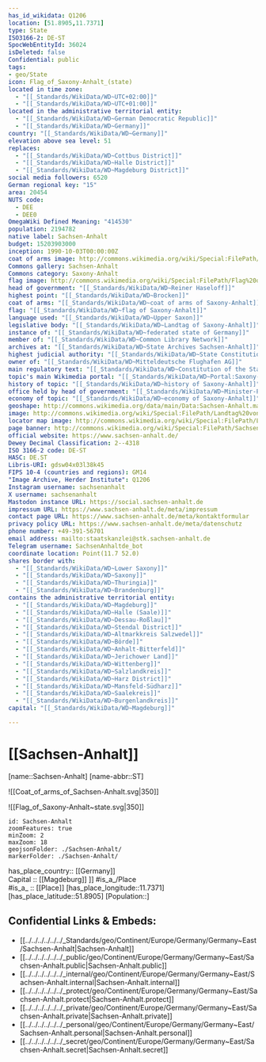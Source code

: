 ```yaml
---
has_id_wikidata: Q1206
location: [51.8905,11.7371] 
type: State
ISO3166-2: DE-ST
SpocWebEntityId: 36024
isDeleted: false
Confidential: public
tags:
- geo/State
icon: Flag_of_Saxony-Anhalt_(state)
located in time zone:
  - "[[_Standards/WikiData/WD~UTC+02:00]]"
  - "[[_Standards/WikiData/WD~UTC+01:00]]"
located in the administrative territorial entity:
  - "[[_Standards/WikiData/WD~German Democratic Republic]]"
  - "[[_Standards/WikiData/WD~Germany]]"
country: "[[_Standards/WikiData/WD~Germany]]"
elevation above sea level: 51
replaces:
  - "[[_Standards/WikiData/WD~Cottbus District]]"
  - "[[_Standards/WikiData/WD~Halle District]]"
  - "[[_Standards/WikiData/WD~Magdeburg District]]"
social media followers: 6520
German regional key: "15"
area: 20454
NUTS code:
  - DEE
  - DEE0
OmegaWiki Defined Meaning: "414530"
population: 2194782
native label: Sachsen-Anhalt
budget: 15203903000
inception: 1990-10-03T00:00:00Z
coat of arms image: http://commons.wikimedia.org/wiki/Special:FilePath/Wappen%20Sachsen-Anhalt.svg
Commons gallery: Sachsen-Anhalt
Commons category: Saxony-Anhalt
flag image: http://commons.wikimedia.org/wiki/Special:FilePath/Flag%20of%20Saxony-Anhalt%20%28state%29.svg
head of government: "[[_Standards/WikiData/WD~Reiner Haseloff]]"
highest point: "[[_Standards/WikiData/WD~Brocken]]"
coat of arms: "[[_Standards/WikiData/WD~coat of arms of Saxony-Anhalt]]"
flag: "[[_Standards/WikiData/WD~flag of Saxony-Anhalt]]"
language used: "[[_Standards/WikiData/WD~Upper Saxon]]"
legislative body: "[[_Standards/WikiData/WD~Landtag of Saxony-Anhalt]]"
instance of: "[[_Standards/WikiData/WD~federated state of Germany]]"
member of: "[[_Standards/WikiData/WD~Common Library Network]]"
archives at: "[[_Standards/WikiData/WD~State Archives Sachsen-Anhalt]]"
highest judicial authority: "[[_Standards/WikiData/WD~State Constitutional Court of Saxony-Anhalt]]"
owner of: "[[_Standards/WikiData/WD~Mitteldeutsche Flughafen AG]]"
main regulatory text: "[[_Standards/WikiData/WD~Constitution of the State of Saxony-Anhalt]]"
topic's main Wikimedia portal: "[[_Standards/WikiData/WD~Portal:Saxony-Anhalt]]"
history of topic: "[[_Standards/WikiData/WD~history of Saxony-Anhalt]]"
office held by head of government: "[[_Standards/WikiData/WD~Minister-President of Saxony-Anhalt]]"
economy of topic: "[[_Standards/WikiData/WD~economy of Saxony-Anhalt]]"
geoshape: http://commons.wikimedia.org/data/main/Data:Sachsen-Anhalt.map
image: http://commons.wikimedia.org/wiki/Special:FilePath/Landtag%20von%20Sachsen-Anhalt%20in%20Magdeburg.jpg
locator map image: http://commons.wikimedia.org/wiki/Special:FilePath/Locator%20map%20Saxony-Anhalt%20in%20Germany.svg
page banner: http://commons.wikimedia.org/wiki/Special:FilePath/Sachsen-Anhalt%20Wikivoyage%20banner.jpg
official website: https://www.sachsen-anhalt.de/
Dewey Decimal Classification: 2--4318
ISO 3166-2 code: DE-ST
HASC: DE.ST
Libris-URI: gdsw04x03l38k45
FIPS 10-4 (countries and regions): GM14
"Image Archive, Herder Institute": Q1206
Instagram username: sachsenanhalt
X username: sachsenanhalt
Mastodon instance URL: https://social.sachsen-anhalt.de
impressum URL: https://www.sachsen-anhalt.de/meta/impressum
contact page URL: https://www.sachsen-anhalt.de/meta/kontaktformular
privacy policy URL: https://www.sachsen-anhalt.de/meta/datenschutz
phone number: +49-391-56701
email address: mailto:staatskanzlei@stk.sachsen-anhalt.de
Telegram username: SachsenAnhaltde_bot
coordinate location: Point(11.7 52.0)
shares border with:
  - "[[_Standards/WikiData/WD~Lower Saxony]]"
  - "[[_Standards/WikiData/WD~Saxony]]"
  - "[[_Standards/WikiData/WD~Thuringia]]"
  - "[[_Standards/WikiData/WD~Brandenburg]]"
contains the administrative territorial entity:
  - "[[_Standards/WikiData/WD~Magdeburg]]"
  - "[[_Standards/WikiData/WD~Halle (Saale)]]"
  - "[[_Standards/WikiData/WD~Dessau-Roßlau]]"
  - "[[_Standards/WikiData/WD~Stendal District]]"
  - "[[_Standards/WikiData/WD~Altmarkkreis Salzwedel]]"
  - "[[_Standards/WikiData/WD~Börde]]"
  - "[[_Standards/WikiData/WD~Anhalt-Bitterfeld]]"
  - "[[_Standards/WikiData/WD~Jerichower Land]]"
  - "[[_Standards/WikiData/WD~Wittenberg]]"
  - "[[_Standards/WikiData/WD~Salzlandkreis]]"
  - "[[_Standards/WikiData/WD~Harz District]]"
  - "[[_Standards/WikiData/WD~Mansfeld-Südharz]]"
  - "[[_Standards/WikiData/WD~Saalekreis]]"
  - "[[_Standards/WikiData/WD~Burgenlandkreis]]"
capital: "[[_Standards/WikiData/WD~Magdeburg]]"

---
```


# [[Sachsen-Anhalt]] 

[name::Sachsen-Anhalt] 
[name-abbr::ST] 

![[Coat_of_arms_of_Sachsen-Anhalt.svg|350]]  

![[Flag_of_Saxony-Anhalt~state.svg|350]]  

```leaflet
id: Sachsen-Anhalt
zoomFeatures: true 
minZoom: 2 
maxZoom: 18
geojsonFolder: ./Sachsen-Anhalt/
markerFolder: ./Sachsen-Anhalt/
```

has_place_country:: [[Germany]]  
Capital :: [[Magdeburg]] ]] 
#is_a_/Place  
#is_a_ :: [[Place]] 
[has_place_longitude::11.7371] 
[has_place_latitude::51.8905] 
[Population::] 



## Confidential Links & Embeds: 
- [[../../../../../../_Standards/geo/Continent/Europe/Germany/Germany~East/Sachsen-Anhalt|Sachsen-Anhalt]] 
- [[../../../../../../_public/geo/Continent/Europe/Germany/Germany~East/Sachsen-Anhalt.public|Sachsen-Anhalt.public]] 
- [[../../../../../../_internal/geo/Continent/Europe/Germany/Germany~East/Sachsen-Anhalt.internal|Sachsen-Anhalt.internal]] 
- [[../../../../../../_protect/geo/Continent/Europe/Germany/Germany~East/Sachsen-Anhalt.protect|Sachsen-Anhalt.protect]] 
- [[../../../../../../_private/geo/Continent/Europe/Germany/Germany~East/Sachsen-Anhalt.private|Sachsen-Anhalt.private]] 
- [[../../../../../../_personal/geo/Continent/Europe/Germany/Germany~East/Sachsen-Anhalt.personal|Sachsen-Anhalt.personal]] 
- [[../../../../../../_secret/geo/Continent/Europe/Germany/Germany~East/Sachsen-Anhalt.secret|Sachsen-Anhalt.secret]] 
